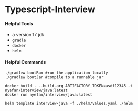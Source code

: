 # Typescript-Interview

#### Helpful Tools
* a version 17 jdk
* `gradle`
* `docker`
* `helm`

#### Helpful Commands

```shell
./gradlew bootRun #run the application locally
./gradlew bootJar #compile to a runnable jar

docker build . --build-arg ARTIFACTORY_TOKEN=asdf12345 -t nyefan/interview/java:latest
docker run nyefan/interview/java:latest

helm template interview-java -f ./helm/values.yaml ./helm
```